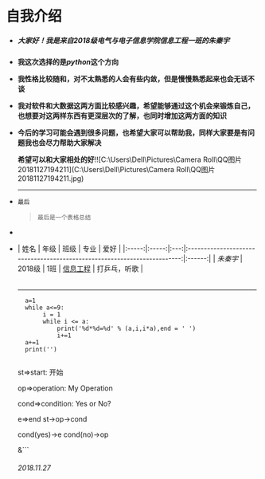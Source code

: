 # 自我介绍

- ##### 大家好！我是来自2018级电气与电子信息学院信息工程一班的朱秦宇

- **我这次选择的是*python*这个方向**

- **我性格比较随和，对不太熟悉的人会有些内敛，但是慢慢熟悉起来也会无话不谈**

- **我对软件和大数据这两方面比较感兴趣，希望能够通过这个机会来锻炼自己，也想要对这两样东西有更深层次的了解，也同时增加这两方面的知识**

- **今后的学习可能会遇到很多问题，也希望大家可以帮助我，同样大家要是有问题我也会尽力帮助大家解决**

  **希望可以和大家相处的好**!![C:\Users\Dell\Pictures\Camera Roll\QQ图片20181127194211](C:\Users\Dell\Pictures\Camera Roll\QQ图片20181127194211.jpg)

  ---

- `最后`

  > ```
  > 最后是一个表格总结
  > ```

- 
- | 姓名    | 年级    | 班级  | 专业                                                                       | 爱好     |
|:-----:|:-----:|:---:|:------------------------------------------------------------------------:|:------:|
| *朱秦宇* | 2018级 | 1班  | [信息工程](http://kb.kkyuyin.com/item/d5b6484a36c3b1e813018637bd4a96ef.html) | 打乒乓，听歌 |

  ######

  ---

  ```flow
    a=1
    while a<=9:
         i = 1 
         while i <= a:
             print('%d*%d=%d' % (a,i,i*a),end = ' ')
             i+=1 
    a+=1 
    print('')
  ```

  ```flow
  
  ```

  st=>start: 开始 

  op=>operation: My Operation 

  cond=>condition: Yes or No? 

  e=>end st->op->cond 

  cond(yes)->e cond(no)->op

  &```

  ###### 2018.11.27
